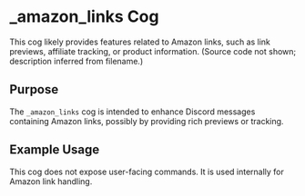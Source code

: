# _amazon_links Cog

This cog likely provides features related to Amazon links, such as link previews, affiliate tracking, or product information. (Source code not shown; description inferred from filename.)

## Purpose

The `_amazon_links` cog is intended to enhance Discord messages containing Amazon links, possibly by providing rich previews or tracking.

## Example Usage

This cog does not expose user-facing commands. It is used internally for Amazon link handling.
